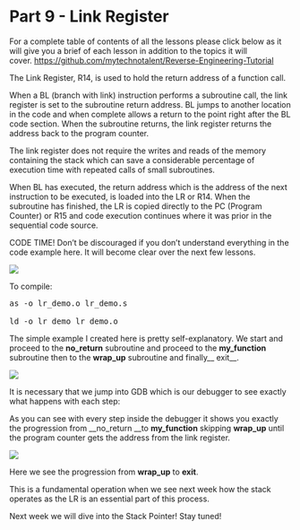 # Part 9 - Link Register

For a complete table of contents of all the lessons please click below as it will give you a brief of each lesson in addition to the topics it will cover.&nbsp;https://github.com/mytechnotalent/Reverse-Engineering-Tutorial

The Link Register, R14, is used to hold the return address of a function call.

When a BL (branch with link) instruction performs a subroutine call, the link register is set to the subroutine return address.&nbsp;BL jumps to another location in the code and when complete allows a return&nbsp;to the point right after the BL code section.&nbsp;When the subroutine returns, the link register returns the address back to the program counter.

The link register does not require the writes and reads of the memory containing the stack which can save a considerable percentage of execution time with repeated calls of small subroutines.

When BL has executed, the return address which is the address of the next instruction to be executed, is loaded into the LR or R14.&nbsp;When the subroutine has finished, the LR is copied directly to the PC (Program Counter) or R15 and code execution continues where it was prior in the sequential code source.

CODE TIME! Don’t be discouraged if you don’t understand everything in the code example here.&nbsp;It will become clear over the next few lessons.

<div class="slate-resizable-image-embed slate-image-embed__resize-full-width"><img src="https://media-exp1.licdn.com/dms/image/C4E12AQGPWFIFoeU5FQ/article-inline_image-shrink_1000_1488/0/1520232099195?e=1614211200&amp;v=beta&amp;t=Id7F9An5RopHYQjnoEzWNEt7PMXMTeqJVUGDq35matM"/></div>

To compile:

<pre spellcheck="false">as -o lr_demo.o lr_demo.s

ld -o lr_demo lr_demo.o
</pre>

The simple example I created here is pretty self-explanatory.&nbsp;We start and proceed to the __no\_return__ subroutine and proceed to the __my\_function__ subroutine then to the __wrap\_up__ subroutine and finally__ exit__.

<div class="slate-resizable-image-embed slate-image-embed__resize-full-width"><img src="https://media-exp1.licdn.com/dms/image/C4E12AQFRqZj9YmvYuQ/article-inline_image-shrink_1000_1488/0/1520190659000?e=1614211200&amp;v=beta&amp;t=1Z7wGnOAHP9LPGCUbIWdMoXg1n2guXqy379ChZV-jV0"/></div>

It is necessary that we jump into GDB which is our debugger to see exactly what happens with each step:

As you can see with every step inside the debugger it shows you exactly the progression from __no\_return __to __my\_function__ skipping __wrap\_up__ until the program counter gets the address from the link register.

<div class="slate-resizable-image-embed slate-image-embed__resize-full-width"><img src="https://media-exp1.licdn.com/dms/image/C4E12AQHIvvLr67EmrA/article-inline_image-shrink_1000_1488/0/1520221355382?e=1614211200&amp;v=beta&amp;t=0X_ROhHivP864Y5ZGKFo7R_TTfkb19K421ftEeUx5Lc"/></div>

Here we see the progression from __wrap\_up__ to __exit__.

This is a fundamental operation when we see next week how the stack operates as the LR is an essential part of this process.

Next week we will dive into the Stack Pointer!&nbsp;Stay tuned!